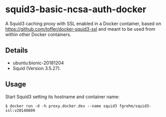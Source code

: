 # squid3-basic-ncsa-auth-docker

A Squid3 caching proxy with SSL enabled in a Docker container, based on
https://github.com/toffer/docker-squid3-ssl and meant to be used from within
other Docker containers.

## Details

* ubuntu:bionic-20181204
* Squid (Version 3.5.27).

## Usage

Start Squid3 setting its hostname and container name:

```
$ docker run -d -h proxy.docker.dev --name squid3 fgrehm/squid3-ssl:v20140809
```

